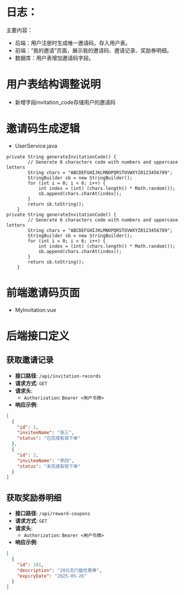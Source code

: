 # 日志：
主要内容：

- 后端：用户注册时生成唯一邀请码，存入用户表。
- 前端：“我的邀请”页面，展示我的邀请码、邀请记录、奖励券明细。
- 数据库：用户表增加邀请码字段。

# 用户表结构调整说明
- 新增字段invitation_code存储用户的邀请码
# 邀请码生成逻辑
- UserService.java
```
private String generateInvitationCode() {
        // Generate 6 characters code with numbers and uppercase letters
        String chars = "ABCDEFGHIJKLMNOPQRSTUVWXYZ0123456789";
        StringBuilder sb = new StringBuilder();
        for (int i = 0; i < 6; i++) {
            int index = (int) (chars.length() * Math.random());
            sb.append(chars.charAt(index));
        }
        return sb.toString();
    }
private String generateInvitationCode() {
        // Generate 6 characters code with numbers and uppercase letters
        String chars = "ABCDEFGHIJKLMNOPQRSTUVWXYZ0123456789";
        StringBuilder sb = new StringBuilder();
        for (int i = 0; i < 6; i++) {
            int index = (int) (chars.length() * Math.random());
            sb.append(chars.charAt(index));
        }
        return sb.toString();
    }
```
# 前端邀请码页面
- MyInvitation.vue

# 后端接口定义

## 获取邀请记录
- **接口路径**: `/api/invitation-records`
- **请求方式**: `GET`
- **请求头**: 
  - `Authorization`: `Bearer <用户令牌>`
- **响应示例**:
```json
[
  {
    "id": 1,
    "inviteeName": "张三",
    "status": "已完成有效下单"
  },
  {
    "id": 2,
    "inviteeName": "李四",
    "status": "未完成有效下单"
  }
]
```

## 获取奖励券明细
- **接口路径**: `/api/reward-coupons`
- **请求方式**: `GET`
- **请求头**: 
  - `Authorization`: `Bearer <用户令牌>`
- **响应示例**:
```json
[
  {
    "id": 101,
    "description": "20元无门槛优惠券",
    "expiryDate": "2025-05-26"
  }
]
```